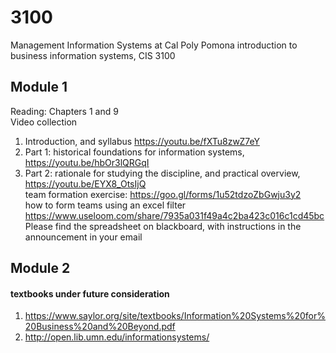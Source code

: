 # 3100 
Management Information Systems at Cal Poly Pomona
introduction to business information systems, CIS 3100

## Module 1
Reading: Chapters 1 and 9\
Video collection
1. Introduction, and syllabus https://youtu.be/fXTu8zwZ7eY
2. Part 1: historical foundations for information systems, https://youtu.be/hbOr3lQRGqI
3. Part 2: rationale for studying the discipline, and practical overview, https://youtu.be/EYX8_OtsIjQ \
team formation exercise: https://goo.gl/forms/1u52tdzoZbGwju3y2 \
how to form teams using an excel filter https://www.useloom.com/share/7935a031f49a4c2ba423c016c1cd45bc \
Please find the spreadsheet on blackboard, with instructions in the announcement in your email

## Module 2


#### textbooks under future consideration
1. https://www.saylor.org/site/textbooks/Information%20Systems%20for%20Business%20and%20Beyond.pdf
2. http://open.lib.umn.edu/informationsystems/
